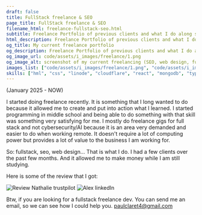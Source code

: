 ```yaml
---
draft: false 
title: FullStack freelance & SEO
page_title: FullStack freelance & SEO
filename_html: freelance-fullstack-seo.html
subtitle: Freelance Portfolio of previous clients and what I do along side my studies. Web design, SEO, fullstack dev
html_description: Freelance Portfolio of previous clients and what I do along side my studies. Web design, SEO, fullstack dev
og_title: My current freelance portfolio
og_description: Freelance Portfolio of previous clients and what I do along side my studies. Web design, SEO, fullstack dev
og_image_url: code/assets/i_images/freelance/1.png
og_image_alt: screenshot of my current freelancing (SEO, web design, fullstack dev) portfolio website
images_list: ["code/assets/i_images/freelance/1.png", "code/assets/i_images/cp/2.png", "code/assets/i_images/cp/3.png", "code/assets/i_images/cp/4.png", "code/assets/i_images/cp/5.png", "code/assets/i_images/cp/6.png", "code/assets/i_images/cp/7.png", "code/assets/i_images/cp/8.png", "code/assets/i_images/cp/9.png"]
skills: ["hml", "css", "linode", "cloudflare", "react", "mongodb", "typescript", "express", "stripe", "nextjs"]
---
```




(January 2025 - NOW)


I started doing freelance recently. It is something that I long wanted to do because it allowed me to create and put into action what I learned. I started programming in middle school and being able to do something with that skill was something very satisfying for me. I mostly do freelance gigs for full stack and not cybersecurity/AI because it is an area very demanded and easier to do when working remote. It doesn't require a lot of computing power but provides a lot of value to the business I am working for.

So: fullstack, seo, web design... That is what I do. I had a few clients over the past few months. And it allowed me to make money while I am still studying.

Here is some of the review that I got:

![Review Nathalie trustpilot](assets/images/reviews/grange.png)
![Alex linkedIn](assets/images/reviews/alex_recom.png)


Btw, if you are looking for a fullstack freelance dev. You can send me an email, so we can see how I could help you.
<a href="mailto:paulclaret4@gmail.com">paulclaret4@gmail.com</a>
